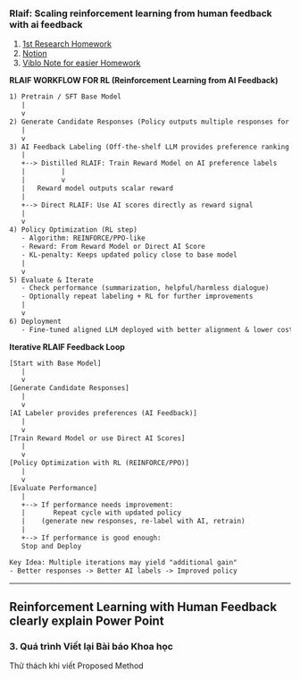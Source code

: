 ### Rlaif: Scaling reinforcement learning from human feedback with ai feedback
1) [1st Research Homework](https://docs.google.com/document/d/1u9ZklyXffriuCk-9KTsqp9dAwK-nZKGHm0PDrlj8z9s/edit?tab=t.0)
2) [Notion](https://www.notion.so/2546ba5bfab180c28774e7853659bedd?v=2546ba5bfab181c3af32000c61b558d1&p=2546ba5bfab1816fb4ebeff29c02db04&pm=s)
3) [Viblo Note for easier Homework](https://viblo.asia/p/llm-paper-reading-rlaif-scaling-reinforcement-learning-from-human-feedback-with-ai-feedback-0gdJzDaGVz5)


**RLAIF WORKFLOW FOR RL (Reinforcement Learning from AI Feedback)**
```txt
1) Pretrain / SFT Base Model
   |
   v
2) Generate Candidate Responses (Policy outputs multiple responses for each prompt)
   |
   v
3) AI Feedback Labeling (Off-the-shelf LLM provides preference ranking or scores)
   |
   +--> Distilled RLAIF: Train Reward Model on AI preference labels
   |         |
   |         v
   |   Reward model outputs scalar reward
   |
   +--> Direct RLAIF: Use AI scores directly as reward signal
   |
   v
4) Policy Optimization (RL step)
   - Algorithm: REINFORCE/PPO-like
   - Reward: From Reward Model or Direct AI Score
   - KL-penalty: Keeps updated policy close to base model
   |
   v
5) Evaluate & Iterate
   - Check performance (summarization, helpful/harmless dialogue)
   - Optionally repeat labeling + RL for further improvements
   |
   v
6) Deployment
   - Fine-tuned aligned LLM deployed with better alignment & lower cost
```

**Iterative RLAIF Feedback Loop**
```txt
[Start with Base Model]
   |
   v
[Generate Candidate Responses]
   |
   v
[AI Labeler provides preferences (AI Feedback)]
   |
   v
[Train Reward Model or use Direct AI Scores]
   |
   v
[Policy Optimization with RL (REINFORCE/PPO)]
   |
   v
[Evaluate Performance]
   |
   +--> If performance needs improvement:
   |       Repeat cycle with updated policy
   |    (generate new responses, re-label with AI, retrain)
   |
   +--> If performance is good enough: 
   Stop and Deploy

Key Idea: Multiple iterations may yield "additional gain"
- Better responses -> Better AI labels -> Improved policy
```


----
## Reinforcement Learning with Human Feedback clearly explain Power Point
### 3. Quá trình Viết lại Bài báo Khoa học
Thử thách khi viết Proposed Method